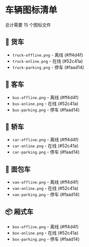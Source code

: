 # 车辆图标清单

总计需要 15 个图标文件

## 🚛 货车

- `truck-offline.png` - 离线 (#ff4d4f)
- `truck-online.png` - 在线 (#52c41a)
- `truck-parking.png` - 停车 (#faad14)

## 🚌 客车

- `bus-offline.png` - 离线 (#ff4d4f)
- `bus-online.png` - 在线 (#52c41a)
- `bus-parking.png` - 停车 (#faad14)

## 🚗 轿车

- `car-offline.png` - 离线 (#ff4d4f)
- `car-online.png` - 在线 (#52c41a)
- `car-parking.png` - 停车 (#faad14)

## 🚐 面包车

- `van-offline.png` - 离线 (#ff4d4f)
- `van-online.png` - 在线 (#52c41a)
- `van-parking.png` - 停车 (#faad14)

## 📦 厢式车

- `box-offline.png` - 离线 (#ff4d4f)
- `box-online.png` - 在线 (#52c41a)
- `box-parking.png` - 停车 (#faad14)

